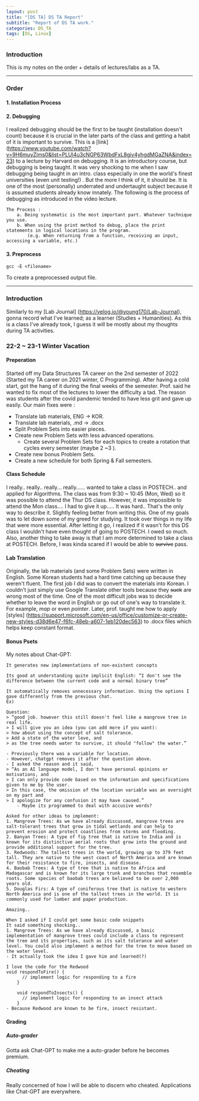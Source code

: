 ```yaml
---
layout: post
title: "[DS TA] DS TA Report"
subtitle: "Report of DS TA work."
categories: DS_TA
tags: [DS, Linux]
---
```


### Introduction
This is my notes on the order + details of lectures/labs as a TA.

---

### Order
#### 1. Installation Process
#### 2. Debugging
I realized debugging should be the first to be taught (installation doesn't count) because it is crucial in the later parts of the class and getting a habit of it is important to survive. This is a [link] (https://www.youtube.com/watch?v=9H6muyZjms0&list=PLUl4u3cNGP63WbdFxL8giv4yhgdMGaZNA&index=23) to a lecture by Harvard on debugging. It is an introductory course, but debugging is being taught. It was very shocking to me when I saw debugging being taught in an intro. class especially in one the world's finest universities (even unit testing!) . But the more I think of it, it should be. It is one of the most (personally) underrated and undertaught subject because it is assumed students already know innately. The following is the process of debugging as introduced in the video lecture.
```
The Process :
	a. Being systematic is the most important part. Whatever tachnique you use.
    b. When using the print method to debug, place the print statements in logical locations in the program.
    	(e.g. When returning from a function, receiving an input, accessing a variable, etc.)
```

#### 3. Preprocess
```
gcc -E <filename>
```
To create a preprocessed output file.

---

### Introduction
Similarly to my [Lab Journal] (https://velog.io/@young170/Lab-Journal), gonna record what I've learned; as a learner (Studies + Humanities).
As this is a class I've already took, I guess it will be mostly about my thoughts during TA activities.

### 22-2 ~ 23-1 Winter Vacation
#### Preperation
Started off my Data Structures TA career on the 2nd semester of 2022 (Started my TA career on 2021 winter, C Programming). After having a cold start, got the hang of it during the final weeks of the semester.
Prof. said he wanted to fix most of the lectures to lower the difficulty a tad. The reason was students after the covid pandemic tended to have less grit and gave up easily.
Our main fixes were :
* Translate lab materials, ENG -> KOR.
* Translate lab materials, .md -> .docx
* Split Problem Sets into easier pieces.
* Create new Problem Sets with less advanced operations.
    * Create several Problem Sets for each topics to create a rotation that cycles every semester (maybe 2 ~3 ).
* Create new bonus Problem Sets.
* Create a new schedule for both Spring & Fall semesters.

#### Class Schedule
I really.. really.. really... really...... wanted to take a class in POSTECH.. and applied for Algorithms. The class was from 9:30 ~ 10:45 (Mon, Wed) so it was possible to attend the Thur DS class. However, it was impossible to attend the Mon class.... I had to give it up..... It was hard.. That's the only way to describe it. Slightly feeling better from writing this.
One of my goals was to let down some of my greed for studying. It took over things in my life that were more essential. After letting it go, I realized if it wasn't for this DS class I wouldn't have even thought of going to POSTECH. I owed so much. Also, another thing to take away is that I am more determined to take a class at POSTECH. Before, I was kinda scared if I would be able to ~~survive~~ pass.

#### Lab Translation
Originally, the lab materials (and some Problem Sets) were written in English. Some Korean students had a hard time catching up because they weren't fluent. The first job I did was to convert the materials into Korean. I couldn't just simply use Google Translate other tools because they ~~suck~~ are wrong most of the time.
One of the most difficult jobs was to decide whether to leave the word in English or go out of one's way to translate it. For example, *map* or even *pointer*.
Later, prof. taught me how to apply [styles] (https://support.microsoft.com/en-us/office/customize-or-create-new-styles-d38d6e47-f6fc-48eb-a607-1eb120dec563) to .docx files which helps keep constant format.

#### Bonus Psets
My notes about Chat-GPT:
```
It generates new implementations of non-existent concepts

Its good at understanding quite implicit English: “I don't see the difference between the current code and a normal binary tree”

It automatically removes unnecessary information. Using the options I gave differently from the previous chat.
Ex)

Question:
> “good job. however this still doesn't feel like a mangrove tree in real life. 
> I will give you an idea (you can add more if you want):
> how about using the concept of salt tolerance.
> Add a state of the water leve, and
> as the tree needs water to survive, it should "follow" the water.”

- Previously there was a variable for location.
- However, chatgpt removes it after the question above.
- I asked the reason and it said,
> “As an AI language model, I don't have personal opinions or motivations, and
> I can only provide code based on the information and specifications given to me by the user.
> In this case, the omission of the location variable was an oversight on my part and
> I apologize for any confusion it may have caused.”
    - Maybe its programmed to deal with accusive words?

Asked for other ideas to implement:
1. Mangrove Trees: As we have already discussed, mangrove trees are salt-tolerant trees that grow in tidal wetlands and can help to prevent erosion and protect coastlines from storms and flooding.
2. Banyan Trees: A type of fig tree that is native to India and is known for its distinctive aerial roots that grow into the ground and provide additional support for the tree.
3. Redwoods: The tallest trees in the world, growing up to 379 feet tall. They are native to the west coast of North America and are known for their resistance to fire, insects, and disease.
4. Baobab Trees: A type of tree that is native to Africa and Madagascar and is known for its large trunk and branches that resemble roots. Some species of baobab trees are believed to be over 2,000 years old.
5. Douglas Firs: A type of coniferous tree that is native to western North America and is one of the tallest trees in the world. It is commonly used for lumber and paper production.

Amazing..

When I asked if I could get some basic code snippets
It said something shocking..
1. Mangrove Trees: As we have already discussed, a basic implementation of mangrove trees could include a class to represent the tree and its properties, such as its salt tolerance and water level. You could also implement a method for the tree to move based on the water level.
- It actually took the idea I gave him and learned(?)

I love the code for the Redwood
void respondToFire() {
      // implement logic for responding to a fire
    }

    void respondToInsects() {
      // implement logic for responding to an insect attack
    }
- Because Redwood are known to be fire, insect resistant.
```

#### Grading
##### Auto-grader
Gotta ask Chat-GPT to make me a auto-grader before he becomes premium.
##### Cheating
Really concerned of how I will be able to discern who cheated. Applications like Chat-GPT are everywhere.
